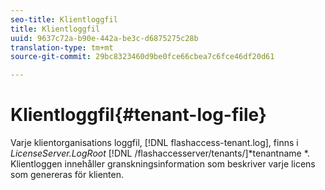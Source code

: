 ```yaml
---
seo-title: Klientloggfil
title: Klientloggfil
uuid: 9637c72a-b90e-442a-be3c-d6875275c28b
translation-type: tm+mt
source-git-commit: 29bc8323460d9be0fce66cbea7c6fce46df20d61

---
```



# Klientloggfil{#tenant-log-file}

Varje klientorganisations loggfil, [!DNL flashaccess-tenant.log], finns i *LicenseServer.LogRoot* [!DNL /flashaccesserver/tenants/]*tenantname *. Klientloggen innehåller granskningsinformation som beskriver varje licens som genereras för klienten.

